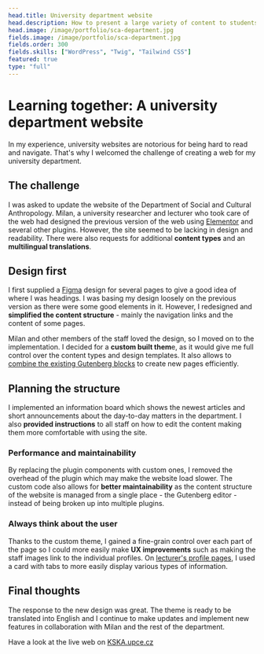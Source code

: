 ```yaml
---
head.title: University department website
head.description: How to present a large variety of content to students and alumni? Let's find out!
head.image: /image/portfolio/sca-department.jpg
fields.image: /image/portfolio/sca-department.jpg
fields.order: 300
fields.skills: ["WordPress", "Twig", "Tailwind CSS"]
featured: true
type: "full"
---
```


# Learning together: A university department website

In my experience, university websites are notorious for being hard to read and navigate. That's why I welcomed the challenge of creating a web for my university department.

## The challenge

I was asked to update the website of the Department of Social and Cultural Anthropology. Milan, a university researcher and lecturer who took care of the web had designed the previous version of the web using [Elementor](https://elementor.com/) and several other plugins. However, the site seemed to be lacking in design and readability. There were also requests for additional **content types** and an **multilingual translations**.

## Design first

I first supplied a [Figma](https://www.figma.com/) design for several pages to give a good idea of where I was headings. I was basing my design loosely on the previous version as there were some good elements in it. However, I redesigned and **simplified the content structure** - mainly the navigation links and the content of some pages.

Milan and other members of the staff loved the design, so I moved on to the implementation. I decided for a **custom built them**e, as it would give me full control over the content types and design templates. It also allows to [combine the existing Gutenberg blocks](/blog/wordpress-gutenberg-101) to create new pages efficiently.

## Planning the structure

I implemented an information board which shows the newest articles and short announcements about the day-to-day matters in the department. I also **provided instructions** to all staff on how to edit the content making them more comfortable with using the site.

### Performance and maintainability

By replacing the plugin components with custom ones, I removed the overhead of the plugin which may make the website load slower. The custom code also allows for **better maintainability** as the content structure of the website is managed from a single place - the Gutenberg editor - instead of being broken up into multiple plugins.

### Always think about the user

Thanks to the custom theme, I gained a fine-grain control over each part of the page so I could more easily make **UX improvements** such as making the staff images link to the individual profiles. On [lecturer's profile pages](https://kska.upce.cz/okatedre/lide/adam-horalek/), I used a card with tabs to more easily display various types of information.

## Final thoughts

The response to the new design was great. The theme is ready to be translated into English and I continue to make updates and implement new features in collaboration with Milan and the rest of the department.

Have a look at the live web on [KSKA.upce.cz](https://kska.upce.cz/)
